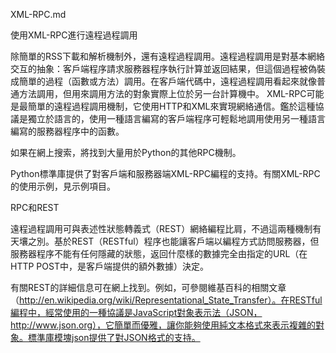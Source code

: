XML-RPC.md

使用XML-RPC進行遠程過程調用

除簡單的RSS下載和解析機制外，還有遠程過程調用。遠程過程調用是對基本網絡交互的抽象：客戶端程序請求服務器程序執行計算並返回結果，但這個過程被偽裝成簡單的過程（函數或方法）調用。在客戶端代碼中，遠程過程調用看起來就像普通方法調用，但用來調用方法的對象實際上位於另一台計算機中。 XML-RPC可能是最簡單的遠程過程調用機制，它使用HTTP和XML來實現網絡通信。鑑於這種協議是獨立於語言的，使用一種語言編寫的客戶端程序可輕鬆地調用使用另一種語言編寫的服務器程序中的函數。

如果在網上搜索，將找到大量用於Python的其他RPC機制。

Python標準庫提供了對客戶端和服務器端XML-RPC編程的支持。有關XML-RPC的使用示例，見示例項目。

RPC和REST

遠程過程調用可與表述性狀態轉義式（REST）網絡編程比肩，不過這兩種機制有天壤之別。基於REST（RESTful）程序也能讓客戶端以編程方式訪問服務器，但服務器程序不能有任何隱藏的狀態，返回什麼樣的數據完全由指定的URL（在HTTP POST中，是客戶端提供的額外數據）決定。

有關REST的詳細信息可在網上找到。例如，可參閱維基百科的相關文章（http://en.wikipedia.org/wiki/Representational_State_Transfer）。在RESTful編程中，經常使用的一種協議是JavaScript對象表示法（JSON，http://www.json.org），它簡單而優雅，讓你能夠使用純文本格式來表示複雜的對象。標準庫模塊json提供了對JSON格式的支持。